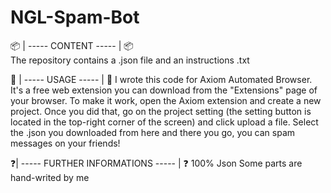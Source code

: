 # NGL-Spam-Bot

📦 | ----- CONTENT ----- | 📦  
The repository contains a .json file and an instructions .txt

🚀 | ----- USAGE ----- | 🚀
I wrote this code for Axiom Automated Browser. It's a free web extension you can download from the "Extensions" page of your browser. 
To make it work, open the Axiom extension and create a new project. Once you did that, go on the project setting (the setting button is located in the top-right corner of the screen) and click upload a file. Select the .json you downloaded from here and there you go, you can spam messages on your friends!

❓| ----- FURTHER INFORMATIONS ----- | ❓
100% Json
Some parts are hand-writed by me
